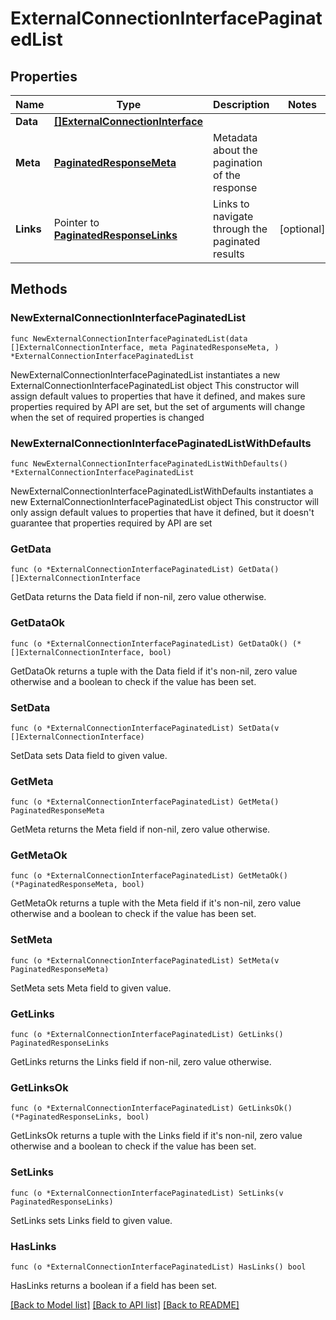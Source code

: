 # ExternalConnectionInterfacePaginatedList

## Properties

Name | Type | Description | Notes
------------ | ------------- | ------------- | -------------
**Data** | [**[]ExternalConnectionInterface**](ExternalConnectionInterface.md) |  | 
**Meta** | [**PaginatedResponseMeta**](PaginatedResponseMeta.md) | Metadata about the pagination of the response | 
**Links** | Pointer to [**PaginatedResponseLinks**](PaginatedResponseLinks.md) | Links to navigate through the paginated results | [optional] 

## Methods

### NewExternalConnectionInterfacePaginatedList

`func NewExternalConnectionInterfacePaginatedList(data []ExternalConnectionInterface, meta PaginatedResponseMeta, ) *ExternalConnectionInterfacePaginatedList`

NewExternalConnectionInterfacePaginatedList instantiates a new ExternalConnectionInterfacePaginatedList object
This constructor will assign default values to properties that have it defined,
and makes sure properties required by API are set, but the set of arguments
will change when the set of required properties is changed

### NewExternalConnectionInterfacePaginatedListWithDefaults

`func NewExternalConnectionInterfacePaginatedListWithDefaults() *ExternalConnectionInterfacePaginatedList`

NewExternalConnectionInterfacePaginatedListWithDefaults instantiates a new ExternalConnectionInterfacePaginatedList object
This constructor will only assign default values to properties that have it defined,
but it doesn't guarantee that properties required by API are set

### GetData

`func (o *ExternalConnectionInterfacePaginatedList) GetData() []ExternalConnectionInterface`

GetData returns the Data field if non-nil, zero value otherwise.

### GetDataOk

`func (o *ExternalConnectionInterfacePaginatedList) GetDataOk() (*[]ExternalConnectionInterface, bool)`

GetDataOk returns a tuple with the Data field if it's non-nil, zero value otherwise
and a boolean to check if the value has been set.

### SetData

`func (o *ExternalConnectionInterfacePaginatedList) SetData(v []ExternalConnectionInterface)`

SetData sets Data field to given value.


### GetMeta

`func (o *ExternalConnectionInterfacePaginatedList) GetMeta() PaginatedResponseMeta`

GetMeta returns the Meta field if non-nil, zero value otherwise.

### GetMetaOk

`func (o *ExternalConnectionInterfacePaginatedList) GetMetaOk() (*PaginatedResponseMeta, bool)`

GetMetaOk returns a tuple with the Meta field if it's non-nil, zero value otherwise
and a boolean to check if the value has been set.

### SetMeta

`func (o *ExternalConnectionInterfacePaginatedList) SetMeta(v PaginatedResponseMeta)`

SetMeta sets Meta field to given value.


### GetLinks

`func (o *ExternalConnectionInterfacePaginatedList) GetLinks() PaginatedResponseLinks`

GetLinks returns the Links field if non-nil, zero value otherwise.

### GetLinksOk

`func (o *ExternalConnectionInterfacePaginatedList) GetLinksOk() (*PaginatedResponseLinks, bool)`

GetLinksOk returns a tuple with the Links field if it's non-nil, zero value otherwise
and a boolean to check if the value has been set.

### SetLinks

`func (o *ExternalConnectionInterfacePaginatedList) SetLinks(v PaginatedResponseLinks)`

SetLinks sets Links field to given value.

### HasLinks

`func (o *ExternalConnectionInterfacePaginatedList) HasLinks() bool`

HasLinks returns a boolean if a field has been set.


[[Back to Model list]](../README.md#documentation-for-models) [[Back to API list]](../README.md#documentation-for-api-endpoints) [[Back to README]](../README.md)



